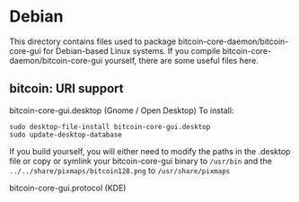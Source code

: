 
Debian
====================
This directory contains files used to package bitcoin-core-daemon/bitcoin-core-gui
for Debian-based Linux systems. If you compile bitcoin-core-daemon/bitcoin-core-gui yourself, there are some useful files here.

## bitcoin: URI support ##


bitcoin-core-gui.desktop  (Gnome / Open Desktop)
To install:

	sudo desktop-file-install bitcoin-core-gui.desktop
	sudo update-desktop-database

If you build yourself, you will either need to modify the paths in
the .desktop file or copy or symlink your bitcoin-core-gui binary to `/usr/bin`
and the `../../share/pixmaps/bitcoin128.png` to `/usr/share/pixmaps`

bitcoin-core-gui.protocol (KDE)

